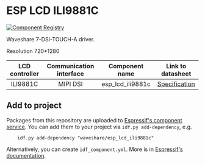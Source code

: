 # ESP LCD ILI9881C

[![Component Registry](https://components.espressif.com/components/waveshare/esp_lcd_ili9881c/badge.svg)](https://components.espressif.com/components/waveshare/esp_lcd_ili9881c)

Waveshare 7-DSI-TOUCH-A driver.

Resolution 720*1280

| LCD controller | Communication interface | Component name | Link to datasheet |
| :------------: | :---------------------: | :------------: | :---------------: |
| ILI9881C       | MIPI DSI                | esp_lcd_ili9881c | [Specification](https://www.internetsomething.com/lcd/ILI9881C-3lane-mipi-gramless.pdf) |

## Add to project

Packages from this repository are uploaded to [Espressif's component service](https://components.espressif.com/).
You can add them to your project via `idf.py add-dependency`, e.g.

```
    idf.py add-dependency "waveshare/esp_lcd_ili9881c"
```

Alternatively, you can create `idf_component.yml`. More is in [Espressif's documentation](https://docs.espressif.com/projects/esp-idf/en/latest/esp32/api-guides/tools/idf-component-manager.html).

